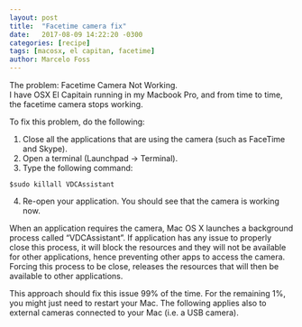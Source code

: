 ```yaml
---
layout: post
title:  "Facetime camera fix"
date:   2017-08-09 14:22:20 -0300
categories: [recipe]
tags: [macosx, el capitan, facetime]
author: Marcelo Foss
---
```

The problem: Facetime Camera Not Working.  
I have OSX El Capitain running in my Macbook Pro, and from time to time, the facetime camera stops working. 

To fix this problem, do the following:

1. Close all the applications that are using the camera (such as FaceTime and Skype).  
2. Open a terminal (Launchpad -> Terminal).  
3. Type the following command:  
``` 
$sudo killall VDCAssistant
```
4. Re-open your application. You should see that the camera is working now.  

When an application requires the camera, Mac OS X launches a background process called “VDCAssistant”. If application has any issue to properly close this process, it will block the resources and they will not be available for other applications, hence preventing other apps to access the camera.  
Forcing this process to be close, releases the resources that will then be available to other applications.

This approach should fix this issue 99% of the time. For the remaining 1%, you might just need to restart your Mac.
The following applies also to external cameras connected to your Mac (i.e. a USB camera).

